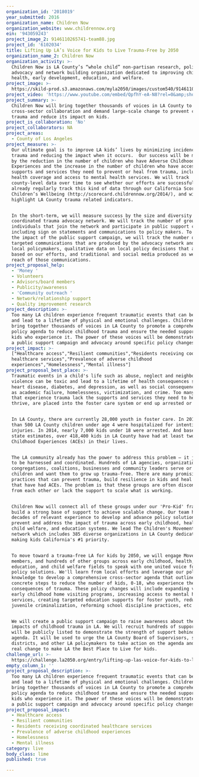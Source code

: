 ```yaml
---
organization_id: '2018019'
year_submitted: 2016
organization_name: Children Now
organization_website: www.childrennow.org
ein: '943059243'
project_image_2: 9146110265741-team88.jpg
project_id: '6102034'
title: Lifting Up LA’s Voice for Kids to Live Trauma-Free by 2050
organization_name_2: Children Now
organization_activity: >-
  Children Now is LA County’s “whole child” non-partisan research, policy,
  advocacy and network building organization dedicated to improving children’s
  health, early development, education, and welfare.
project_image: >-
  https://skild-prod.s3.amazonaws.com/myla2050/images/custom540/9146110265741-team88.jpg
project_video: 'https://www.youtube.com/embed/QpfhY-eA-N8?rel=0&amp;showinfo=0'
project_summary: >-
  Children Now will bring together thousands of voices in LA County to promote
  cross-sector collaboration and demand large-scale change to prevent childhood
  trauma and reduce its impact on kids.
project_is_collaboration: 'No'
project_collaborators: NA
project_areas:
  - County of Los Angeles
project_measure: >-
  Our ultimate goal is to improve LA kids’ lives by minimizing incidences of
  trauma and reducing the impact when it occurs.  Our success will be measured
  by the reduction in the number of children who have Adverse Childhood
  Experiences and the increase in the number of children who have access to the
  supports and services they need to prevent or heal from trauma, including
  health coverage and access to mental health services. We will track
  county-level data over time to see whether our efforts are successful. We
  already regularly track this kind of data through our California Scorecard of
  Children’s Wellbeing (http://scorecard.childrennow.org/2014/), and will
  highlight LA County trauma related indicators.


  In the short-term, we will measure success by the size and diversity of the
  coordinated trauma advocacy network. We will track the number of groups and
  individuals that join the network and participate in public support campaigns,
  including sign on statements and communications to policy makers. To measure
  the impact of the public support campaign, we will track the number of
  targeted communications that are produced by the advocacy network and for
  local policymakers, qualitative data on local policy decisions that are made
  based on our efforts, and traditional and social media produced as well as the
  reach of those communications.
project_proposal_help:
  - 'Money '
  - Volunteers
  - Advisors/board members
  - Publicity/awareness
  - 'Community outreach '
  - Network/relationship support
  - Quality improvement research
project_description: >-
  Too many LA children experience frequent traumatic events that can be toxic
  and lead to a lifetime of physical and emotional challenges. Children Now will
  bring together thousands of voices in LA County to promote a comprehensive
  policy agenda to reduce childhood trauma and ensure the needed supports for
  kids who experience it. The power of these voices will be demonstrated through
  a public support campaign and advocacy around specific policy changes.
project_impact: >-
  ["Healthcare access","Resilient communities","Residents receiving coordinated
  healthcare services","Prevalence of adverse childhood
  experiences","Homelessness","Mental illness"]
project_proposal_best_place: >-
  Traumatic events in a child's life such as abuse, neglect and neighborhood
  violence can be toxic and lead to a lifetime of health consequences such as
  heart disease, diabetes, and depression, as well as social consequences such
  as academic failure, homelessness, victimization, and crime. Too many kids
  that experience trauma lack the supports and services they need to heal and
  thrive, are placed into the foster care system or end up arrested or homeless.


  In LA County, there are currently 28,000 youth in foster care. In 2013, more
  than 500 LA County children under age 4 were hospitalized for intentional
  injuries. In 2014, nearly 7,000 kids under 18 were arrested. And based on
  state estimates, over 418,400 kids in LA County have had at least two Adverse
  Childhood Experiences (ACEs) in their lives.


  The LA community already has the power to address this problem – it just needs
  to be harnessed and coordinated. Hundreds of LA agencies, organizations,
  congregations, coalitions, businesses and community leaders serve or support
  children and want them to grow up trauma-free. There are many promising
  practices that can prevent trauma, build resilience in kids and heal those
  that have had ACEs. The problem is that these groups are often disconnected
  from each other or lack the support to scale what is working.


  Children Now will connect all of these groups under our 'Pro-Kid' frame to
  build a strong base of support to achieve scalable change. Our team has
  decades of relevant experience to develop and advance policy solutions to
  prevent and address the impact of trauma across early childhood, health care,
  child welfare, and education systems. We lead The Children's Movement, a
  network which includes 385 diverse organizations in LA County dedicated to
  making kids California's #1 priority.


  To move toward a trauma-free LA for kids by 2050, we will engage Movement
  members, and hundreds of other groups across early childhood, health,
  education, and child welfare fields to speak with one united voice for needed
  policy solutions. We'll learn from local efforts and leverage our policy
  knowledge to develop a comprehensive cross-sector agenda that outlines
  concrete steps to reduce the number of kids, 0-18, who experience the
  consequences of trauma. These policy changes will include expanding voluntary
  early childhood home visiting programs, increasing access to mental health
  services, creating targeted education supports for foster youth, reducing
  juvenile criminalization, reforming school discipline practices, etc .


  We will create a public support campaign to raise awareness about the profound
  impacts of childhood trauma in LA. We will recruit hundreds of supporters who
  will be publicly listed to demonstrate the strength of support behind this
  agenda. It will be used to urge the LA County Board of Supervisors, school
  districts, and other LA policymakers to take action on the agenda and make
  real change to make LA the Best Place to Live for kids.
challenge_url: >-
  https://challenge.la2050.org/entry/lifting-up-las-voice-for-kids-to-live-trauma-free-by-2050
empty_column_1: ''
project_proposal_description: >-
  Too many LA children experience frequent traumatic events that can be toxic
  and lead to a lifetime of physical and emotional challenges. Children Now will
  bring together thousands of voices in LA County to promote a comprehensive
  policy agenda to reduce childhood trauma and ensure the needed supports for
  kids who experience it. The power of these voices will be demonstrated through
  a public support campaign and advocacy around specific policy changes.
project_proposal_impact:
  - Healthcare access
  - Resilient communities
  - Residents receiving coordinated healthcare services
  - Prevalence of adverse childhood experiences
  - Homelessness
  - Mental illness
category: live
body_class: lime
published: true

---
```


